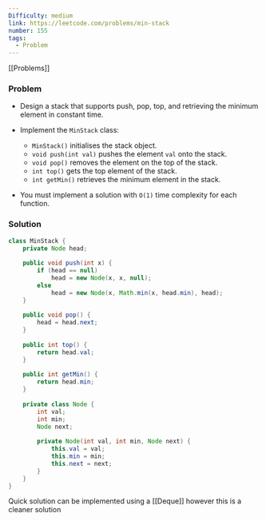 ```yaml
---
Difficulty: medium
link: https://leetcode.com/problems/min-stack
number: 155
tags:
  - Problem
---
```

[[Problems]]
### Problem

- Design a stack that supports push, pop, top, and retrieving the minimum element in constant time.

- Implement the `MinStack` class:
	- `MinStack()` initialises the stack object.
	- `void push(int val)` pushes the element `val` onto the stack.
	- `void pop()` removes the element on the top of the stack.
	- `int top()` gets the top element of the stack.
	- `int getMin()` retrieves the minimum element in the stack.

- You must implement a solution with `O(1)` time complexity for each function.

### Solution
```java
class MinStack {
	private Node head;
        
    public void push(int x) {
        if (head == null) 
            head = new Node(x, x, null);
        else 
            head = new Node(x, Math.min(x, head.min), head);
    }
    
    public void pop() {
        head = head.next;
    }
    
    public int top() {
        return head.val;
    }
    
    public int getMin() {
        return head.min;
    }
        
    private class Node {
        int val;
        int min;
        Node next;
            
        private Node(int val, int min, Node next) {
            this.val = val;
            this.min = min;
            this.next = next;
        }
    }
}
```
Quick solution can be implemented using a [[Deque]] however this is a cleaner solution